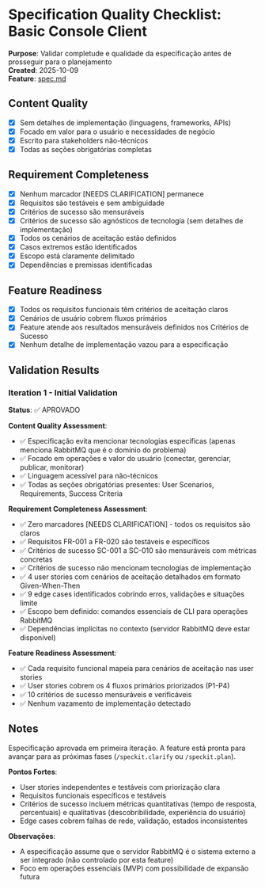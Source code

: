 # Specification Quality Checklist: Basic Console Client

**Purpose**: Validar completude e qualidade da especificação antes de prosseguir para o planejamento  
**Created**: 2025-10-09  
**Feature**: [spec.md](../spec.md)

## Content Quality

- [x] Sem detalhes de implementação (linguagens, frameworks, APIs)
- [x] Focado em valor para o usuário e necessidades de negócio
- [x] Escrito para stakeholders não-técnicos
- [x] Todas as seções obrigatórias completas

## Requirement Completeness

- [x] Nenhum marcador [NEEDS CLARIFICATION] permanece
- [x] Requisitos são testáveis e sem ambiguidade
- [x] Critérios de sucesso são mensuráveis
- [x] Critérios de sucesso são agnósticos de tecnologia (sem detalhes de implementação)
- [x] Todos os cenários de aceitação estão definidos
- [x] Casos extremos estão identificados
- [x] Escopo está claramente delimitado
- [x] Dependências e premissas identificadas

## Feature Readiness

- [x] Todos os requisitos funcionais têm critérios de aceitação claros
- [x] Cenários de usuário cobrem fluxos primários
- [x] Feature atende aos resultados mensuráveis definidos nos Critérios de Sucesso
- [x] Nenhum detalhe de implementação vazou para a especificação

## Validation Results

### Iteration 1 - Initial Validation

**Status**: ✅ APROVADO

**Content Quality Assessment**:
- ✅ Especificação evita mencionar tecnologias específicas (apenas menciona RabbitMQ que é o domínio do problema)
- ✅ Focado em operações e valor do usuário (conectar, gerenciar, publicar, monitorar)
- ✅ Linguagem acessível para não-técnicos
- ✅ Todas as seções obrigatórias presentes: User Scenarios, Requirements, Success Criteria

**Requirement Completeness Assessment**:
- ✅ Zero marcadores [NEEDS CLARIFICATION] - todos os requisitos são claros
- ✅ Requisitos FR-001 a FR-020 são testáveis e específicos
- ✅ Critérios de sucesso SC-001 a SC-010 são mensuráveis com métricas concretas
- ✅ Critérios de sucesso não mencionam tecnologias de implementação
- ✅ 4 user stories com cenários de aceitação detalhados em formato Given-When-Then
- ✅ 9 edge cases identificados cobrindo erros, validações e situações limite
- ✅ Escopo bem definido: comandos essenciais de CLI para operações RabbitMQ
- ✅ Dependências implícitas no contexto (servidor RabbitMQ deve estar disponível)

**Feature Readiness Assessment**:
- ✅ Cada requisito funcional mapeia para cenários de aceitação nas user stories
- ✅ User stories cobrem os 4 fluxos primários priorizados (P1-P4)
- ✅ 10 critérios de sucesso mensuráveis e verificáveis
- ✅ Nenhum vazamento de implementação detectado

## Notes

Especificação aprovada em primeira iteração. A feature está pronta para avançar para as próximas fases (`/speckit.clarify` ou `/speckit.plan`).

**Pontos Fortes**:
- User stories independentes e testáveis com priorização clara
- Requisitos funcionais específicos e testáveis
- Critérios de sucesso incluem métricas quantitativas (tempo de resposta, percentuais) e qualitativas (descobribilidade, experiência do usuário)
- Edge cases cobrem falhas de rede, validação, estados inconsistentes

**Observações**:
- A especificação assume que o servidor RabbitMQ é o sistema externo a ser integrado (não controlado por esta feature)
- Foco em operações essenciais (MVP) com possibilidade de expansão futura
